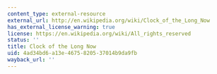 ```yaml
---
content_type: external-resource
external_url: http://en.wikipedia.org/wiki/Clock_of_the_Long_Now
has_external_license_warning: true
license: https://en.wikipedia.org/wiki/All_rights_reserved
status: ''
title: Clock of the Long Now
uid: 4ad34bd6-a13e-4675-8205-37014b9da9fb
wayback_url: ''
---
```

